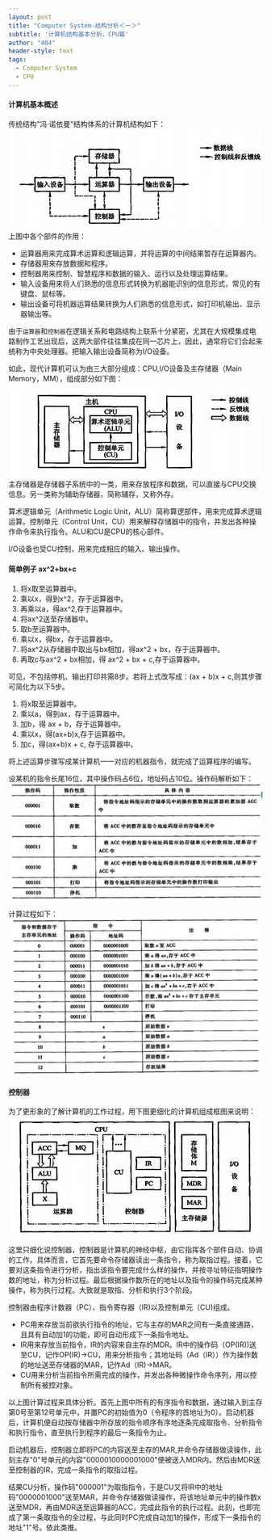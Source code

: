 ```yaml
---
layout: post
title: "Computer System-结构分析＜一＞"
subtitle: '计算机结构基本分析，CPU篇'
author: "404"
header-style: text
tags:
  - Computer System
  - CPU
---
```

#### 计算机基本概述

传统结构"冯·诺依曼"结构体系的计算机结构如下：
![avatar](/img/in-post/Linux/2019224001.png)
上图中各个部件的作用：
- 运算器用来完成算术运算和逻辑运算，并将运算的中间结果暂存在运算器内。
- 存储器用来存放数据和程序。
- 控制器用来控制、智慧程序和数据的输入、运行以及处理运算结果。
- 输入设备用来将人们熟悉的信息形式转换为机器能识别的信息形式，常见的有键盘、鼠标等。
- 输出设备可将机器运算结果转换为人们熟悉的信息形式，如打印机输出、显示器输出等。

由于`运算器`和`控制器`在逻辑关系和电路结构上联系十分紧密，尤其在大规模集成电路制作工艺出现后，这两大部件往往集成在同一芯片上，因此，通常将它们合起来统称为中央处理器。把输入输出设备简称为I/O设备。

如此，现代计算机可认为由三大部分组成：CPU,I/O设备及主存储器（Main Memory，MM），组成部分如下图：
![avatar](/img/in-post/Linux/2019224002.png)
主存储器是存储器子系统中的一类，用来存放程序和数据，可以直接与CPU交换信息。另一类称为辅助存储器，简称辅存，又称外存。

算术逻辑单元（Arithmetic Logic Unit，ALU）简称算逻部件，用来完成算术逻辑运算。控制单元（Control Unit，CU）用来解释存储器中的指令，并发出各种操作命令来执行指令。ALU和CU是CPU的核心部件。

I/O设备也受CU控制，用来完成相应的输入、输出操作。

#### 简单例子 ax^2+bx+c

1. 将x取至运算器中。
2. 乘以x，得到x^2，存于运算器中。
3. 再乘以a，得ax^2,存于运算器中。
4. 将ax^2送至存储器中。
5. 取b至运算器中。
6. 乘以x，得bx，存于运算器中。
7. 将ax^2从存储器中取出与bx相加，得ax^2 + bx，存于运算器中。
8. 再取c与ax^2 + bx相加，得 ax^2 + bx + c,存于运算器中。

可见，不包括停机、输出打印共需8步。若将上式改写成：(ax + b)x + c,则其步骤可简化为以下5步。
1. 将x取至运算器中。
2. 乘以a，得到ax，存于运算器中。
3. 加b，得 ax + b，存于运算器中。
4. 乘以x，得(ax+b)x,存于运算器中。
5. 加c，得(ax+b)x + c, 存于运算器中。

将上述运算步骤写成某计算机一一对应的机器指令，就完成了运算程序的编写。

设某机的指令长尾16位，其中操作码占6位，地址码占10位。操作码解析如下：
![avatar](/img/in-post/Linux/2019224003.png)

计算过程如下：
![avatar](/img/in-post/Linux/2019224004.png)

#### 控制器

为了更形象的了解计算机的工作过程，用下图更细化的计算机组成框图来说明：
![avatar](/img/in-post/Linux/2019224005.png)

这里只细化说控制器，控制器是计算机的神经中枢，由它指挥各个部件自动、协调的工作。具体而言，它首先要命令存储器读出一条指令，称为取指过程。接着，它要对这条指令进行分析，指出该指令要完成什么样的操作，并按寻址特征指明操作数的地址，称为分析过程。最后根据操作数所在的地址以及指令的操作码完成某种操作，称为执行过程。大致就是取指、分析和执行3个阶段。

控制器由程序计数器（PC）、指令寄存器（IR)以及控制单元（CU)组成。
- PC用来存放当前欲执行指令的地址，它与主存的MAR之间有一条直接通路，且具有自动加1的功能，即可自动形成下一条指令地址。
- IR用来存放当前指令，IR的内容来自主存的MDR。IR中的操作码（OP(IR))送至CU，记作OP(IR)->CU，用来分析指令；其地址码（Ad（IR））作为操作数的地址送至存储器的MAR，记作Ad（IR)->MAR。
- CU用来分析当前指令所需完成的操作，并发出各种微操作命令序列，用以控制所有被控对象。

以上图计算过程来具体分析。首先上图中所有的有序指令和数据，通过输入到主存第0号至第12号单元中，并置PC的初始值为0（令程序的首地址为0）。启动机器后，计算机便自动按存储器中所存放的指令顺序有序地逐条完成取指令、分析指令和执行指令，直至执行到程序的最后一条指令为止。

启动机器后，控制器立即将PC的内容送至主存的MAR,并命令存储器做读操作，此刻主存\"0\"号单元的内容\"0000010000001000\"便被送入MDR内。然后由MDR送至控制器的IR，完成一条指令的取指过程。

结果CU分析，操作码\"000001\"为取指指令，于是CU又将IR中的地址码\"0000001000\"送至MAR，并命令存储器做读操作，将该地址单元中的操作数x送至MDR，再由MDR送至运算器的ACC，完成此指令的执行过程。此刻，也即完成了第一条取指令的全过程，与此同时PC完成自动加1的操作，形成下一条指令的地址\"1\"号。依此类推。
